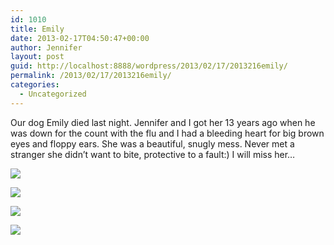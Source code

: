 ```yaml
---
id: 1010
title: Emily
date: 2013-02-17T04:50:47+00:00
author: Jennifer
layout: post
guid: http://localhost:8888/wordpress/2013/02/17/2013216emily/
permalink: /2013/02/17/2013216emily/
categories:
  - Uncategorized
---
```

Our dog Emily died last night. Jennifer and I got her 13 years ago when he was down for the count with the flu and I had a bleeding heart for big brown eyes and floppy ears. She was a beautiful, snugly mess. Never met a stranger she didn&#8217;t want to bite, protective to a fault:) I will miss her&#8230;<br style="font-family: 'lucida grande', tahoma, verdana, arial, sans-serif; font-size: 13px; letter-spacing: normal; line-height: 18px; text-align: left; " />

![](http://static1.squarespace.com/static/50db6bb3e4b015296cd43789/50dfa5b1e4b0dc6320e0b5ea/512072d9e4b0dce195c31f2a/1363551052175/iphone-20130216235047-0.jpg)

![](http://static1.squarespace.com/static/50db6bb3e4b015296cd43789/50dfa5b1e4b0dc6320e0b5ea/512072dae4b0b5151b70e279/1363551052497/iphone-20130216235047-1.jpg)

![](http://static1.squarespace.com/static/50db6bb3e4b015296cd43789/50dfa5b1e4b0dc6320e0b5ea/512072dbe4b04a9f6b5bcfd7/1363551052090/iphone-20130216235047-2.jpg)

![](http://static1.squarespace.com/static/50db6bb3e4b015296cd43789/50dfa5b1e4b0dc6320e0b5ea/512072dce4b0dce195c31f2f/1363551052421/iphone-20130216235047-3.jpg)